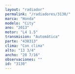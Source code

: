 ```yaml
---
layout: "radiador"
permalink: "/radiadores/3130/"
marca: "Honda"
modelo: "City"
ano: "2013"
motor: "L4 1.5"
transmision: "Automática"
parte: "438313"
clima: "Con clima"
alto: "13 3/4"
ancho: "28 7/16"
observaciones: ""
id: "3130"
---
```


